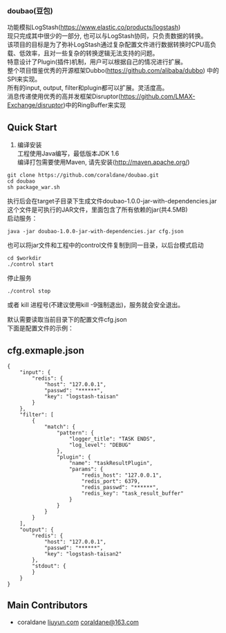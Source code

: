 ### doubao(豆包)   
功能模拟LogStash(https://www.elastic.co/products/logstash)   
现只完成其中很少的一部分, 也可以与LogStash协同，只负责数据的转换。   
该项目的目标是为了弥补LogStash通过复杂配置文件进行数据转换时CPU高负载、低效率，且对一些复杂的转换逻辑无法支持的问题。   
特意设计了Plugin(插件)机制，用户可以根据自己的情况进行扩展。   
整个项目借鉴优秀的开源框架Dubbo(https://github.com/alibaba/dubbo) 中的SPI来实现。   
所有的input, output, filter和plugin都可以扩展。灵活度高。   
消息传递使用优秀的高并发框架Disruptor(https://github.com/LMAX-Exchange/disruptor)中的RingBuffer来实现   

## Quick Start

1. 编译安装   
工程使用Java编写，最低版本JDK 1.6   
编译打包需要使用Maven, 请先安装(http://maven.apache.org/)   

```
git clone https://github.com/coraldane/doubao.git
cd doubao
sh package_war.sh  
```
执行后会在target子目录下生成文件doubao-1.0.0-jar-with-dependencies.jar   
这个文件是可执行的JAR文件，里面包含了所有依赖的jar(共4.5MB)  
启动服务：   
```
java -jar doubao-1.0.0-jar-with-dependencies.jar cfg.json
```
也可以将jar文件和工程中的control文件复制到同一目录，以后台模式启动   
```
cd $workdir
./control start
```
停止服务   
```
./control stop
```
或者 kill 进程号(不建议使用kill -9强制退出)，服务就会安全退出。   


默认需要读取当前目录下的配置文件cfg.json   
下面是配置文件的示例：   

## cfg.exmaple.json   

```
{
	"input": {
		"redis": {
			"host": "127.0.0.1",
			"passwd": "******",
			"key": "logstash-taisan"
		}
	},
	"filter": [
		{
			"match": {
				"pattern": {
					"logger_title": "TASK ENDS",
					"log_level": "DEBUG"
				},
				"plugin": {
					"name": "taskResultPlugin",
					"params": {
						"redis_host": "127.0.0.1",
						"redis_port": 6379,
						"redis_passwd": "******",
						"redis_key": "task_result_buffer"
					}
				}
			}
		}
	],
	"output": {
		"redis": {
			"host": "127.0.0.1",
			"passwd": "******",
			"key": "logstash-taisan2"
		},
		"stdout": {
		}
	}
}
```

## Main Contributors

* coraldane [liuyun.com](http://www.liuyun.com/) coraldane@163.com   
